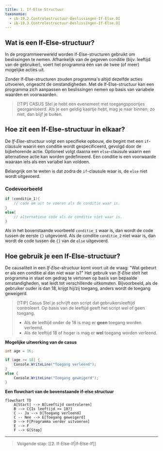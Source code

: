```yaml
---
title: 1. If-Else Structuur
taxonomie:
  - ib-19.2.Controlestructuur-Beslissingen-If-Else.OI
  - ib-19.3.Controlestructuur-Beslissingen-If-Else.OI
---
```


## Wat is een If-Else-structuur?
In de programmeerwereld worden If-Else-structuren gebruikt om beslissingen te nemen. Afhankelijk van de gegeven conditie (bijv. leeftijd van de gebruiker), voert het programma één van de twee (of meer) mogelijke acties uit.

Zonder If-Else-structuren zouden programma's altijd dezelfde acties uitvoeren, ongeacht de omstandigheden. Met de If-Else-structuur kan een programma zich aanpassen en beslissingen nemen op basis van variabele waarden en voorwaarden.

> [!TIP] CASUS
> Stel je hebt een evenement met toegangspoortjes georganiseerd.  Als je een geldig kaartje hebt, mag je naar binnen; zo niet, dan blijf je buiten.

## Hoe zit een If-Else-structuur in elkaar?
De *If-Else*-structuur volgt een specifieke opbouw, die begint met een `if`-clausule waarin een conditie wordt gespecificeerd, gevolgd door de bijbehorende actie. Optioneel volgt daarna een `else`-clausule waarin een alternatieve actie kan worden gedefinieerd. Een conditie is een voorwaarde waaraan iets als een variabel kan voldoen.

Belangrijk om te weten is dat zodra de `if`-clausule waar is, de `else` niet wordt uitgevoerd. 

### Codevoorbeeld
```C#
if (conditie_1){
    // code om uit te voeren als de conditie waar is.
}
else{
    // alternatieve code als de conditie niet waar is.
}
```

Als in het bovenstaande voorbeeld `conditie_1` waar is, dan wordt de code tussen de eerste `{}`  uitgevoerd. 
Als de conditie `conditie_2` niet waar is, dan wordt de code tussen de `{}` van de `else` uitgevoerd.

## Hoe gebruik je een If-Else-structuur?
De causaliteit in een *If-Else*-structuur komt voort uit de vraag: "Wat gebeurt er als een conditie al dan niet waar is?" Het gebruik van *If-Else* stelt het programma in staat om gedrag te vertonen op basis van bepaalde omstandigheden, wat leidt tot verschillende uitkomsten. Bijvoorbeeld, als de gebruiker ouder is dan 18, krijgt hij/zij toegang, anders wordt de toegang geweigerd.

> [!TIP] Casus
> Stel je schrijft een script dat gebruikersleeftijd controleert. Op basis van de leeftijd geeft het script wel of geen toegang.
> - Als de leeftijd onder de 18 is mag er **geen** toegang worden verleend.
> - Als de leeftijd 18 of hoger is mag er **wel** toegang worden verleend.

**Mogelijke uitwerking van de casus**
```C#
int age = 16;

if (age >= 18) {
    Console.WriteLine("Toegang verleend");
}
else {
    Console.WriteLine("Toegang geweigerd");
}
```

**Een flowchart van de bovenstaande if-else structuur**
```mermaid
flowchart TD
    A[Start] --> B[Leeftijd controleren]
    B --> C{Is leeftijd >= 18?}
    C -- Ja --> D[Toegang verleend]
    C -- Nee --> E[Toegang geweigerd]
    D --> F[Programma verder uitvoeren]
    E --> F
    F --> G[Stop]
```

---

> Volgende stap: [[2. If-Else-If|If-Else-If]]
